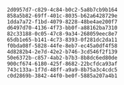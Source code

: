 
                2d0957d7-c829-4c84-b0c2-5a8b7cb9b164
                858a5b82-69ff-401c-8035-b62a6428729e
                1dda7a72-f1bd-4079-8228-48be4ae200f7
                d6497d70-4136-4f73-bb0f-a88162ba7310
                82c33188-0c05-47c8-9a34-268059eec8e7
                65db1e65-b141-4c73-8393-0f281dc2da11
                f0bda08f-5828-44fe-8eb7-ec45a0df4f58
                4d8282b4-2e7d-42e2-b746-3cd546f2f139
                50e6372b-c857-4ab2-b7b3-8b8dc6ed80de
                900cf674-6180-425f-8682-22bcfdca93af
                743c133a-1f7d-48ff-a9a9-8b75a3c4cdc5
                c0d2869b-3842-44f0-be0f-5885a207a4b1
                